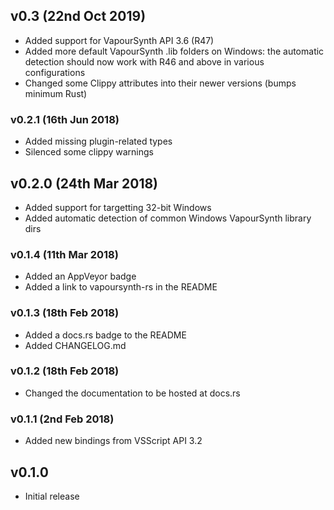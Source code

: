 ## v0.3 (22nd Oct 2019)
* Added support for VapourSynth API 3.6 (R47)
* Added more default VapourSynth .lib folders on Windows: the automatic
  detection should now work with R46 and above in various configurations
* Changed some Clippy attributes into their newer versions (bumps minimum Rust)

### v0.2.1 (16th Jun 2018)
- Added missing plugin-related types
- Silenced some clippy warnings

## v0.2.0 (24th Mar 2018)
- Added support for targetting 32-bit Windows
- Added automatic detection of common Windows VapourSynth library dirs

### v0.1.4 (11th Mar 2018)
- Added an AppVeyor badge
- Added a link to vapoursynth-rs in the README

### v0.1.3 (18th Feb 2018)
- Added a docs.rs badge to the README
- Added CHANGELOG.md

### v0.1.2 (18th Feb 2018)
- Changed the documentation to be hosted at docs.rs

### v0.1.1 (2nd Feb 2018)
- Added new bindings from VSScript API 3.2

## v0.1.0
- Initial release
